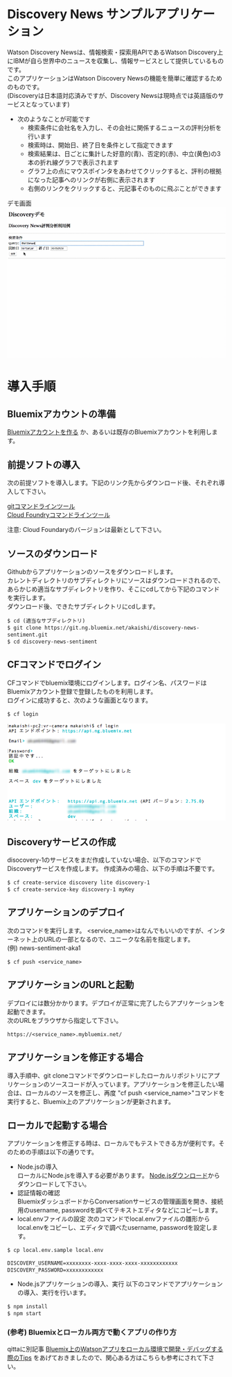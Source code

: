 # Discovery News サンプルアプリケーション
Watson Discovery Newsは、情報検索・探索用APIであるWatson Discovery上にIBMが自ら世界中のニュースを収集し、情報サービスとして提供しているものです。  
このアプリケーションはWatson Discovery Newsの機能を簡単に確認するためのものです。  
(Discoveryは日本語対応済みですが、Discovery Newsは現時点では英語版のサービスとなっています)

* 次のようなことが可能です
    * 検索条件に会社名を入力し、その会社に関係するニュースの評判分析を行います
    * 検索時は、開始日、終了日を条件として指定できます
    * 検索結果は、日ごとに集計した好意的(青)、否定的(赤)、中立(黄色)の3本の折れ線グラフで表示されます
    * グラフ上の点にマウスポインタをあわせてクリックすると、評判の根拠になった記事へのリンクが右側に表示されます
    * 右側のリンクをクリックすると、元記事そのものに飛ぶことができます

デモ画面  
![デモ](readme_images/news-demo.gif)

# 導入手順

## Bluemixアカウントの準備

[Bluemixアカウントを作る][sign_up] か、あるいは既存のBluemixアカウントを利用します。

## 前提ソフトの導入
次の前提ソフトを導入します。下記のリンク先からダウンロード後、それぞれ導入して下さい。

[gitコマンドラインツール][git]  
[Cloud Foundryコマンドラインツール][cloud_foundry]  
  
注意: Cloud Foundaryのバージョンは最新として下さい。 

## ソースのダウンロード
Githubからアプリケーションのソースをダウンロードします。  
カレントディレクトリのサブディレクトリにソースはダウンロードされるので、あらかじめ適当なサブディレクトリを作り、そこにcdしてから下記のコマンドを実行します。  
ダウンロード後、できたサブディレクトリにcdします。
 

```
$ cd (適当なサブディレクトリ)
$ git clone https://git.ng.bluemix.net/akaishi/discovery-news-sentiment.git
$ cd discovery-news-sentiment
```

## CFコマンドでログイン
CFコマンドでbluemix環境にログインします。ログイン名、パスワードはBluemixアカウント登録で登録したものを利用します。  
ログインに成功すると、次のような画面となります。  

```
$ cf login
```

![](readme_images/cf-login.png)  

## Discoveryサービスの作成
disocovery-1のサービスをまだ作成していない場合、以下のコマンドでDiscoveryサービスを作成します。
作成済みの場合、以下の手順は不要です。

```
$ cf create-service discovery lite discovery-1
$ cf create-service-key discovery-1 myKey
```

## アプリケーションのデプロイ

次のコマンドを実行します。
\<service_name\>はなんでもいいのですが、インターネット上のURLの一部となるので、ユニークな名前を指定します。  
(例) news-sentiment-aka1

```
$ cf push <service_name>
```

## アプリケーションのURLと起動

デプロイには数分かかります。デプロイが正常に完了したらアプリケーションを起動できます。  
次のURLをブラウザから指定して下さい。

```
https://<service_name>.mybluemix.net/
```

## アプリケーションを修正する場合

導入手順中、git cloneコマンドでダウンロードしたローカルリポジトリにアプリケーションのソースコードが入っています。アプリケーションを修正したい場合は、ローカルのソースを修正し、再度 "cf push \<service_name\>"コマンドを実行すると、Bluemix上のアプリケーションが更新されます。  

## ローカルで起動する場合

アプリケーションを修正する時は、ローカルでもテストできる方が便利です。そのための手順は以下の通りです。

* Node.jsの導入  
ローカルにNode.jsを導入する必要があります。
[Node.jsダウンロード][node_js]からダウンロードして下さい。
* 認証情報の確認  
BluemixダッシュボードからConversationサービスの管理画面を開き、接続用のusername, passwordを調べてテキストエディタなどにコピーします。
* local.envファイルの設定
次のコマンドでlocal.envファイルの雛形からlocal.envをコピーし、エディタで調べたusername, passwordを設定します。

```
$ cp local.env.sample local.env
```

```
DISCOVERY_USERNAME=xxxxxxxx-xxxx-xxxx-xxxx-xxxxxxxxxxxx
DISCOVERY_PASSWORD=xxxxxxxxxxxx
```
* Node.jsアプリケーションの導入、実行
以下のコマンドでアプリケーションの導入、実行を行います。

```
$ npm install
$ npm start
```

### (参考) Bluemixとローカル両方で動くアプリの作り方
qittaに別記事 [Bluemix上のWatsonアプリをローカル環境で開発・デバッグする際のTips](https://qiita.com/makaishi2/items/06dd45ae50891d66aef5) をあげておきましたので、関心ある方はこちらも参考にされて下さい。


[cloud_foundry]: https://github.com/cloudfoundry/cli#downloads
[git]: https://git-scm.com/downloads
[sign_up]: https://bluemix.net/registration
[node_js]: https://nodejs.org/ja/download/